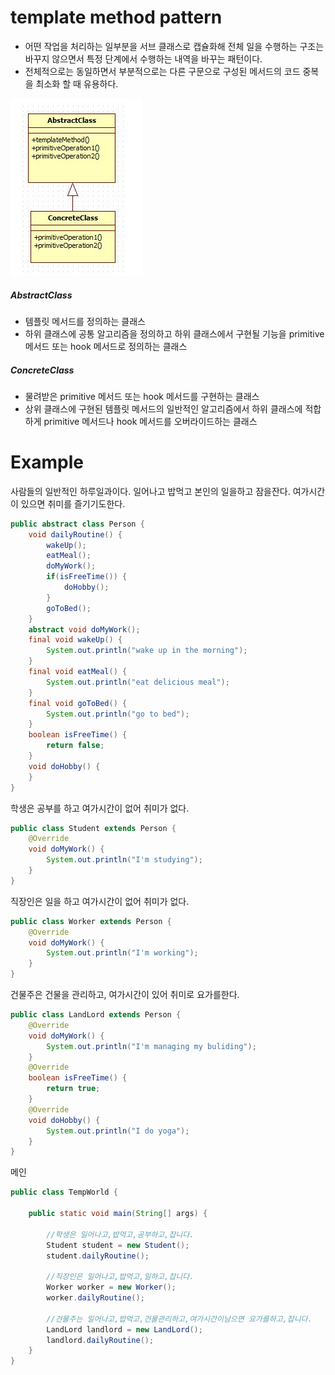# template method pattern
- 어떤 작업을 처리하는 일부분을 서브 클래스로 캡슐화해 전체 일을 수행하는 구조는 바꾸지 않으면서 특정 단계에서 수행하는 내역을 바꾸는 패턴이다.
- 전체적으로는 동일하면서 부분적으로는 다른 구문으로 구성된 메서드의 코드 중복을 최소화 할 때 유용하다.

![templateMethod](./templateMethod.JPG)
 ##### AbstractClass
- 템플릿 메서드를 정의하는 클래스
- 하위 클래스에 공통 알고리즘을 정의하고 하위 클래스에서 구현될 기능을 primitive 메서드 또는 hook 메서드로 정의하는 클래스

 ##### ConcreteClass
- 물려받은 primitive 메서드 또는 hook 메서드를 구현하는 클래스
- 상위 클래스에 구현된 템플릿 메서드의 일반적인 알고리즘에서 하위 클래스에 적합하게 primitive 메서드나 hook 메서드를 오버라이드하는 클래스

# Example
사람들의 일반적인 하루일과이다.
일어나고 밥먹고 본인의 일을하고 잠을잔다.
여가시간이 있으면 취미를 즐기기도한다.
```java
public abstract class Person {
	void dailyRoutine() {
		wakeUp();
		eatMeal();
		doMyWork();
		if(isFreeTime()) {
			doHobby();
		}
		goToBed();
	}
	abstract void doMyWork();
	final void wakeUp() {
		System.out.println("wake up in the morning");	
	}
	final void eatMeal() {
		System.out.println("eat delicious meal");
	}
	final void goToBed() {
		System.out.println("go to bed");
	}
	boolean isFreeTime() {
		return false;
	}
	void doHobby() {
	}
}
```
학생은 공부를 하고 여가시간이 없어 취미가 없다.
```java
public class Student extends Person {
	@Override
	void doMyWork() {
		System.out.println("I'm studying");
	}
}
```
직장인은 일을 하고 여가시간이 없어 취미가 없다.
```java
public class Worker extends Person {
	@Override
	void doMyWork() {
		System.out.println("I'm working");
	}
}
```
건물주은 건물을 관리하고, 여가시간이 있어 취미로 요가를한다.
```java
public class LandLord extends Person {
	@Override
	void doMyWork() {
		System.out.println("I'm managing my buliding");
	}
	@Override
	boolean isFreeTime() {
		return true;
	}
	@Override
	void doHobby() {
		System.out.println("I do yoga");
	}
}
```
메인
```java
public class TempWorld {

	public static void main(String[] args) {
		
		//학생은 일어나고,밥먹고,공부하고,잡니다.
		Student student = new Student();
		student.dailyRoutine();
		
		//직장인은 일어나고,밥먹고,일하고,잡니다.
		Worker worker = new Worker();
		worker.dailyRoutine();
		
		//건물주는 일어나고,밥먹고,건물관리하고,여가시간이남으면 요가를하고,잡니다.
		LandLord landlord = new LandLord();
		landlord.dailyRoutine();
	}
}
```